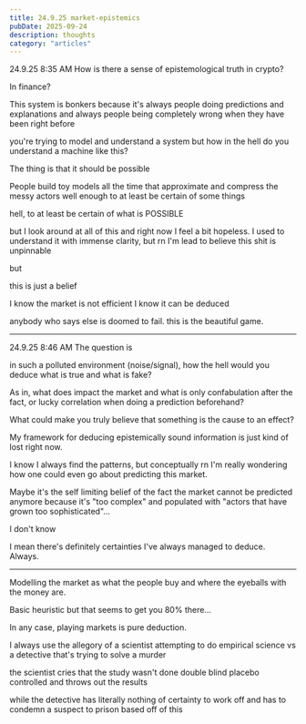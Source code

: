 ```yaml
---
title: 24.9.25 market-epistemics
pubDate: 2025-09-24
description: thoughts
category: "articles"
---
```

24.9.25 8:35 AM
How is there a sense of epistemological truth in crypto?

In finance?

This system is bonkers because it's always people doing predictions and explanations and always people being completely wrong when they have been right before

you're trying to model and understand a system
but how in the hell do you understand a machine like this?


The thing is that it should be possible

People build toy models all the time that approximate and compress the messy actors well enough to at least be certain of some things

hell, to at least be certain of what is POSSIBLE



but I look around at all of this and right now I feel a bit hopeless.
I used to understand it with immense clarity, but rn I'm lead to believe this shit is unpinnable

but 

this is just a belief

I know the market is not efficient
I know it can be deduced

anybody who says else is doomed to fail.
this is the beautiful game.


---
24.9.25 8:46 AM
The question is

in such a polluted environment (noise/signal), how the hell would you deduce what is true and what is fake?

As in, what does impact the market and what is only confabulation after the fact, or lucky correlation when doing a prediction beforehand?

What could make you truly believe that something is the cause to an effect?


My framework for deducing epistemically sound information is just kind of lost right now.

I know I always find the patterns, but conceptually rn I'm really wondering how one could even go about predicting this market.

Maybe it's the self limiting belief of the fact the market cannot be predicted anymore because it's "too complex" and populated with "actors that have grown too sophisticated"...

I don't know



I mean there's definitely certainties I've always managed to deduce. Always.





---
Modelling the market as what the people buy and where the eyeballs with the money are.

Basic heuristic but that seems to get you 80% there...




In any case, playing markets is pure deduction.

I always use the allegory of a scientist attempting to do empirical science vs a detective that's trying to solve a murder


the scientist cries that the study wasn't done double blind placebo controlled and throws out the results

while the detective has literally nothing of certainty to work off and has to condemn a suspect to prison based off of this